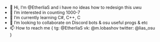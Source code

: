 - 👋 Hi, I’m @EtherliaS and i have no ideas how to redesign this uwu
- 👀 I’m interested in counting 1000-7
- 🌱 I’m currently learning C#, C++, C
- 💞️ I’m looking to collaborate on Discord bots & osu useful progs & etc
- 📫 How to reach me 
{
  tg: @EtherliaS
  vk: @m.lobashov
  twitter: @lias_osu
}

<!---
EtherliaS/EtherliaS is a ✨ special ✨ repository because its `README.md` (this file) appears on your GitHub profile.
You can click the Preview link to take a look at your changes.
--->
